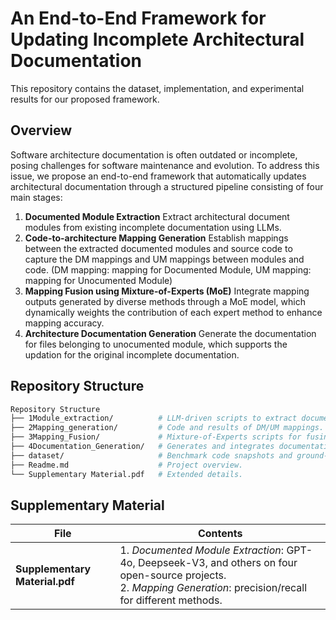 # An End-to-End Framework for Updating Incomplete Architectural Documentation

This repository contains the dataset, implementation, and experimental results for our proposed framework.

## Overview

Software architecture documentation is often outdated or incomplete, posing challenges for software maintenance and evolution. To address this issue, we propose an end-to-end framework that automatically updates architectural documentation through a structured pipeline consisting of four main stages:

1. **Documented Module Extraction**
    Extract architectural document modules from existing incomplete documentation using LLMs.
2. **Code-to-architecture Mapping Generation**
    Establish mappings between the extracted documented modules and source code to capture the DM mappings and UM mappings between modules and code. (DM mapping: mapping for Documented Module, UM mapping: mapping for Unocumented Module)
3. **Mapping Fusion using Mixture-of-Experts (MoE)**
    Integrate mapping outputs generated by diverse methods through a MoE model, which dynamically weights the contribution of each expert method to enhance mapping accuracy.
4. **Architecture Documentation Generation**
    Generate the documentation for files belonging to unocumented module, which supports the updation for the original incomplete documentation.

## Repository Structure 

```bash
Repository Structure
├── 1Module_extraction/          # LLM-driven scripts to extract documented modules (DMs).
├── 2Mapping_generation/         # Code and results of DM/UM mappings.
├── 3Mapping_Fusion/             # Mixture-of-Experts scripts for fusing multiple mappings.
├── 4Documentation_Generation/   # Generates and integrates documentation for UMs.
├── dataset/                     # Benchmark code snapshots and ground-truth labels.
├── Readme.md                    # Project overview.
└── Supplementary Material.pdf   # Extended details.
```

## Supplementary Material

| File                           | Contents                                                     |
| ------------------------------ | ------------------------------------------------------------ |
| **Supplementary Material.pdf** | 1. *Documented Module Extraction*: GPT-4o, Deepseek-V3, and others on four open-source projects.  <br />2. *Mapping Generation*: precision/recall for different methods. |

